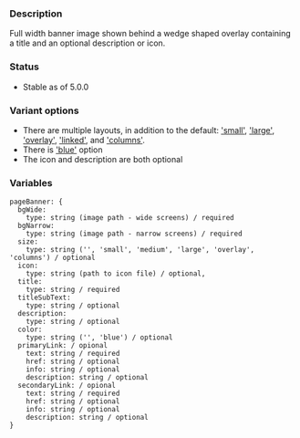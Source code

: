 ### Description
Full width banner image shown behind a wedge shaped overlay containing a title and an optional description or icon.

### Status
* Stable as of 5.0.0

### Variant options
* There are multiple layouts, in addition to the default: ['small'](./?p=organisms-page-banner-as-small), ['large'](./?p=organisms-page-banner-as-large), ['overlay'](./?p=organisms-page-banner-as-overlay), ['linked'](./?p=organisms-page-banner-as-linked), and ['columns'](./?p=organisms-page-banner-as-columns).
* There is ['blue'](./?p=organisms-page-banner-as-blue) option
* The icon and description are both optional

### Variables
~~~
pageBanner: {
  bgWide:
    type: string (image path - wide screens) / required
  bgNarrow:
    type: string (image path - narrow screens) / required
  size:
    type: string ('', 'small', 'medium', 'large', 'overlay', 'columns') / optional
  icon:
    type: string (path to icon file) / optional,
  title:
    type: string / required
  titleSubText:
    type: string / optional
  description:
    type: string / optional
  color:
    type: string ('', 'blue') / optional
  primaryLink: / opional
    text: string / required
    href: string / optional
    info: string / optional
    description: string / optional
  secondaryLink: / opional
    text: string / required
    href: string / optional
    info: string / optional
    description: string / optional
}
~~~
